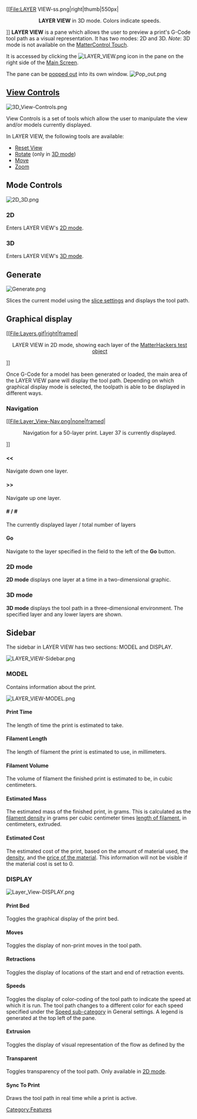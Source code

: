 \[\[<File:LAYER> VIEW-ss.png|right|thumb|550px|

<center>

**LAYER VIEW** in 3D mode. Colors indicate speeds.

</center>

\]\] **LAYER VIEW** is a pane which allows the user to preview a print's
G-Code tool path as a visual representation. It has two modes: 2D and
3D. *Note*: 3D mode is not available on the [MatterControl
Touch](mattercontrol-touch.md).

It is accessed by clicking the ![LAYER\_VIEW.png](http://wiki.mattercontrol.com/images/b/b2/LAYER_VIEW.png
"LAYER_VIEW.png") icon in the pane on the right side of the [Main
Screen](main-screen.md).

The pane can be [popped out](pop-out.md) into its own window.
![Pop\_out.png](http://wiki.mattercontrol.com/images/7/74/Pop_out.png "Pop_out.png")

## [View Controls](view-controls.md)

![3D\_View-Controls.png](http://wiki.mattercontrol.com/images/7/7c/3D_View-Controls.png "3D_View-Controls.png")

View Controls is a set of tools which allow the user to manipulate the
view and/or models currently displayed.

In LAYER VIEW, the following tools are available:

  - [Reset View](view-controls.md#Reset_View)
  - [Rotate](view-controls.md#Rotate) (only in [3D
    mode](#3D))
  - [Move](view-controls.md#Move)
  - [Zoom](view-controls.md#Zoom)

## Mode Controls

![2D\_3D.png](http://wiki.mattercontrol.com/images/a/a7/2D_3D.png "2D_3D.png")

### 2D

Enters LAYER VIEW's [2D mode](#2D_mode).

### 3D

Enters LAYER VIEW's [3D mode](#3D_mode).

## Generate

![Generate.png](http://wiki.mattercontrol.com/images/6/63/Generate.png "Generate.png")

Slices the current model using the [slice settings](settings)
and displays the tool path.

## Graphical display

\[\[[File:Layers.gif|right|framed](File:Layers.gif%7Cright%7Cframed)|

<center>

LAYER VIEW in 2D mode, showing each layer of the [MatterHackers test
object](:file:mhobject.stl)

</center>

\]\]

Once G-Code for a model has been generated or loaded, the main area of
the LAYER VIEW pane will display the tool path. Depending on which
graphical display mode is selected, the toolpath is able to be displayed
in different
ways.

### Navigation

\[\[[File:Layer\_View-Nav.png|none|framed](File:Layer_View-Nav.png%7Cnone%7Cframed)|

<center>

Navigation for a 50-layer print. Layer 37 is currently displayed.

</center>

\]\]

#### \<\<

Navigate down one layer.

#### \>\>

Navigate up one layer.

#### \# / \#

The currently displayed layer / total number of layers

#### Go

Navigate to the layer specified in the field to the left of the **Go**
button.

### 2D mode

**2D mode** displays one layer at a time in a two-dimensional graphic.

### 3D mode

**3D mode** displays the tool path in a three-dimensional environment.
The specified layer and any lower layers are shown.

## Sidebar

The sidebar in LAYER VIEW has two sections: MODEL and DISPLAY.

![LAYER\_VIEW-Sidebar.png](http://wiki.mattercontrol.com/images/c/c5/LAYER_VIEW-Sidebar.png
"LAYER_VIEW-Sidebar.png")

### MODEL

Contains information about the print.

![LAYER\_VIEW-MODEL.png](http://wiki.mattercontrol.com/images/f/f7/LAYER_VIEW-MODEL.png "LAYER_VIEW-MODEL.png")

#### Print Time

The length of time the print is estimated to take.

#### Filament Length

The length of filament the print is estimated to use, in millimeters.

#### Filament Volume

The volume of filament the finished print is estimated to be, in cubic
centimeters.

#### Estimated Mass

The estimated mass of the finished print, in grams. This is calculated
as the [filament
density](settings/filament/material/properties/density) in
grams per cubic centimeter times [length of
filament](layer-view.md#Filament_Length), in centimeters,
extruded.

#### Estimated Cost

The estimated cost of the print, based on the amount of material used,
the [density](settings/filament/material/properties/density),
and the [price of the
material](settings/filament/material/properties/cost). This
information will not be visible if the material cost is set to 0.

### DISPLAY

![Layer\_View-DISPLAY.png](http://wiki.mattercontrol.com/images/0/05/LAYER_VIEW-DISPLAY.png
"Layer_View-DISPLAY.png")

#### Print Bed

Toggles the graphical display of the print bed.

#### Moves

Toggles the display of non-print moves in the tool path.

#### Retractions

Toggles the display of locations of the start and end of retraction
events.

#### Speeds

Toggles the display of color-coding of the tool path to indicate the
speed at which it is run. The tool path changes to a different color for
each speed specified under the [Speed
sub-category](settings/general/speed) in General settings. A
legend is generated at the top left of the pane.

#### Extrusion

Toggles the display of visual representation of the flow as defined by
the

#### Transparent

Toggles transparency of the tool path. Only available in [2D
mode](#2D_mode).

#### Sync To Print

Draws the tool path in real time while a print is active.

[Category:Features](category:features)
